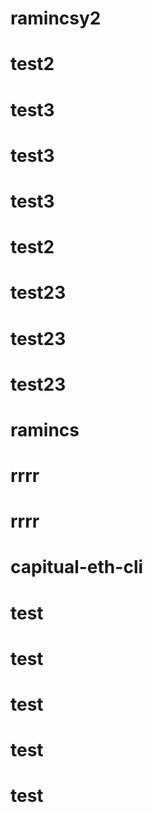 # ramincsy2
# test2
# test3
# test3
# test3
# test2
# test23
# test23
# test23
# ramincs
# rrrr
# rrrr
# capitual-eth-cli
# test
# test
# test
# test
# test
